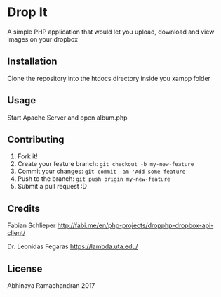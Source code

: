 
# Drop It
A simple PHP application that would let you upload, download and view images on your dropbox

## Installation
Clone the repository into the htdocs directory inside you xampp folder

## Usage
Start Apache Server and open album.php

## Contributing
1. Fork it!
2. Create your feature branch: `git checkout -b my-new-feature`
3. Commit your changes: `git commit -am 'Add some feature'`
4. Push to the branch: `git push origin my-new-feature`
5. Submit a pull request :D

## Credits

Fabian Schlieper 
http://fabi.me/en/php-projects/dropphp-dropbox-api-client/

Dr. Leonidas Fegaras
https://lambda.uta.edu/

## License
Abhinaya Ramachandran 2017



